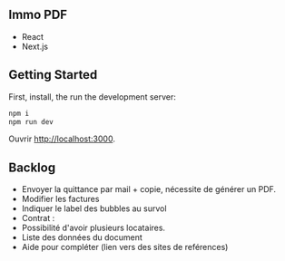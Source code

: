 ## Immo PDF

- React
- Next.js

## Getting Started

First, install, the run the development server:

```bash
npm i
npm run dev
```

Ouvrir [http://localhost:3000](http://localhost:3000).


## Backlog

- Envoyer la quittance par mail + copie, nécessite de générer un PDF.
- Modifier les factures
- Indiquer le label des bubbles au survol
- Contrat :
 - Possibilité d'avoir plusieurs locataires.
 - Liste des données du document
- Aide pour compléter (lien vers des sites de reférences)
